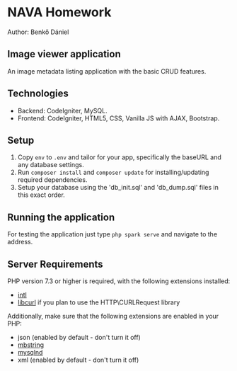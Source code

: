 # NAVA Homework

Author: Benkő Dániel

## Image viewer application

An image metadata listing application with the basic CRUD features.

## Technologies

- Backend: CodeIgniter, MySQL.
- Frontend: CodeIgniter, HTML5, CSS, Vanilla JS with AJAX, Bootstrap.

## Setup

1. Copy `env` to `.env` and tailor for your app, specifically the baseURL
and any database settings.
2. Run `composer install` and `composer update` for installing/updating required dependencies.
3. Setup your database using the 'db_init.sql' and 'db_dump.sql' files in this exact order.

## Running the application

For testing the application just type `php spark serve` and navigate to the address.

## Server Requirements

PHP version 7.3 or higher is required, with the following extensions installed:

- [intl](http://php.net/manual/en/intl.requirements.php)
- [libcurl](http://php.net/manual/en/curl.requirements.php) if you plan to use the HTTP\CURLRequest library

Additionally, make sure that the following extensions are enabled in your PHP:

- json (enabled by default - don't turn it off)
- [mbstring](http://php.net/manual/en/mbstring.installation.php)
- [mysqlnd](http://php.net/manual/en/mysqlnd.install.php)
- xml (enabled by default - don't turn it off)
